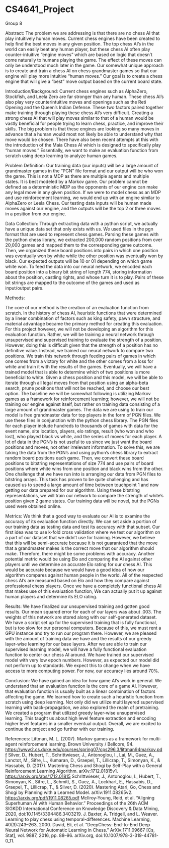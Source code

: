 # CS4641_Project


Group 8

Abstract:
	The problem we are addressing is that there are no chess AI that play intuitively human moves. Current chess engines have been created to help find the best moves in any given position. The top chess AI’s in the world can easily beat any human player, but these chess AI often play counter-intuitive “engine moves” which are based on logic that doesn’t come naturally to humans playing the game. The effect of these moves can only be understood much later in the game. Our somewhat unique approach is to create and train a chess AI on chess grandmaster games so that our engine will play more intuitive “human moves.” Our goal is to create a chess engine that will give a “best” move output based on the current board state.

Introduction/Background:
	Current chess engines such as AlphaZero, Stockfish, and Leela Zero are far stronger than any human. These chess AI’s also play very counterintuitive moves and openings such as the Reti Opening and the Queen’s Indian Defense. These two factors paired together make training through playing these chess AI’s very difficult. Creating a strong chess AI that will play moves similar to that of a human would be vastly beneficial for people trying to learn chess, practice, and improve their skills. The big problem is that these engines are looking so many moves in advance that a human would most not likely be able to understand why that move would be chosen. There have also been recent attempts at this with the introduction of the Maia Chess AI which is designed to specifically play “human moves.” Essentially, we want to make an evaluation function from scratch using deep learning to analyze human games. 

Problem Definition:
Our training data (our inputs) will be a large amount of grandmaster games in the “PGN” file format and our output will be who won the game. This is not a MDP as there are multiple agents and multiple states. It is best modeled by a Markov game. Our problem cannot be defined as a deterministic MDP as the opponents of our engine can make any legal move in any given position. If we were to model chess as an MDP and use reinforcement learning, we would end up with an engine similar to AlphaZero or Leela Chess. Our testing data inputs will be human made moves against our engine, and the outputs will be the top 2 or three moves in a position from our engine. 

Data Collection:
	Through extracting data with a python script, we actually have a unique data set that only exists with us. We used files in the pgn format that are used to represent chess games. Parsing these games with the python chess library, we extracted 200,000 random positions from over 20,000 games and mapped them to the corresponding game outcome. Then, we organized these board positions into pairs in which one position was eventually won by white while the other position was eventually won by black. Our expected outputs will be 10 or 01 depending on which game white won. To feed the data into our neural network, we encoded each board position into a binary bit string of length 774, storing information about the position, castling rights, and whose turn it is to play. Pairs of these bit strings are mapped to the outcome of the games and used as input/output pairs. 


Methods:

The core of our method is the creation of an evaluation function from scratch. In the history of chess AI, heuristic functions that were determined by a linear combination of factors such as king safety, pawn structure, and material advantage became the primary method for creating this evaluation. For this project however, we will not be developing an algorithm for this evaluation function. Rather, we will be training a neural network through unsupervised and supervised training to evaluate the strength of a position. However, doing this is difficult given that the strength of a position has no definitive value. Instead, we trained our neural network to compare two positions. We train this network through feeding pairs of games in which one comes from a victory for white and the other comes from a loss for white and train it with the results of the games. Eventually, we will have a trained model that is able to determine which of two positions is more beneficial to white. Given a chess position and this model, we will be able to iterate through all legal moves from that position using an alpha-beta search, prune positions that will not be reached, and choose our best option. 
The baseline we will be somewhat following is utilizing Markov games as a framework for reinforcement learning; however, we will not be training our engine against itself, but rather on training data consisting of a large amount of grandmaster games. The data we are using to train our model is free grandmaster data for top players in the form of PGN files. We use these files in conjunction with the python chess library. The PGN files for each player include hundreds to thousands of games with data for the event name, site location, players, elo ratings, result (who won and who lost), who played black vs white, and the series of moves for each player. A lot of data in the PGN’s is not useful to us since we just want the board positions and moves, not other irrelevant information. To solve this, we are taking the data from the PGN’s and using python’s chess library to extract random board positions each game. Then, we convert these board positions to bitstring representations of size 774 and use pairs of board positions where white wins from one position and black wins from the other. One challenge that we have run into is arranging our data from PGN files to bitstring arrays. This task has proven to be quite challenging and has caused us to spend a large amount of time between touchpoint 1 and now getting our data prepared for our algorithm. Using these bitstring representations, we will train our network to compare the strength of white’s position given 2 game states. Our training data will be novel, but the PGNs used were obtained online. 

Metrics:
	We think that a good way to evaluate our AI is to examine the accuracy of its evaluation function directly. We can set aside a portion of our training data as testing data and test its accuracy with that subset. Our first idea was to use k-fold cross validation where we test our algorithm on a part of our dataset that we didn’t use for training. However, we believe that this will be semi-accurate because it is not guaranteed that the move that a grandmaster makes is the correct move that our algorithm should make. Therefore, there might be some problems with accuracy. Another potential metric would be using Elo and comparing the AI against other players until we determine an accurate Elo rating for our chess AI. This would be accurate because we would have a good idea of how our algorithm compares against human people in the world. All of the respected chess AI’s are measured based on Elo and how they compare against professional chess players. Once we have a completely functional chess AI that makes use of this evaluation function, We can actually put it up against human players and determine its ELO rating. 

Results:
	We have finalized our unsupervised training and gotten good results. Our mean squared error for each of our layers was about .003. The weights of this network are stored along with our self-generated dataset. We have a script set up for the supervised training that is fully functional, but is too slow for our personal computers. Because of this, we must rent a GPU instance and try to run our program there. However, we are pleased with the amount of training data we have and the results of our greedy layer-wise learning for our base layers. After we are able to train our supervised learning model, we will have a fully functional evaluation function to center our chess AI around. We have trained our supervised model with very low epoch numbers. However, as expected our model did not perform up to standards. We expect this to change when we have access to more computing power. For now, our accuracy lies around 70%. 

Conclusion:
	We have gained an idea for how game AI’s work in general. We understand that an evaluation function is the core of a game AI. However, that evaluation function is usually built as a linear combination of factors affecting the game. We learned how to create such a heuristic function from scratch using deep learning. Not only did we utilize multi layered supervised learning with back-propagation, we also explored the realm of pretraining. We created a program that utilized greedy layer-wise unsupervised learning. This taught us about high level feature extraction and encoding higher level features in a smaller eventual output. Overall, we are excited to continue the project and go further with our training. 




References: 
Littman, M. L. (2007). Markov games as a framework for multi-agent reinforcement learning. Brown University / Bellcore, 94. https://www2.cs.duke.edu/courses/spring07/cps296.3/littman94markov.pdf
Silver, D.,  Hubert, T., Schrittwieser, J., Antonoglou, I., Lai, M., Guez, A., Lanctot, M., Sifre, L., Kumaran, D., Graepel, T., Lillicrap, T., Simonyan, K., & Hassabis, D. (2017). Mastering Chess and Shogi by Self-Play with a General Reinforcement Learning Algorithm. arXiv:1712.01815v1. https://arxiv.org/abs/1712.01815
Schrittwieser, J., Antonoglou, I., Hubert, T., Simonyan, K., Sifre, L., Schmitt, S., Guez, A., Lockhart, E., Hassabis, D., Graepel, T., Lillicrap, T., & Silver, D. (2020). Mastering Atari, Go, Chess and Shogi by Planning with a Learned Model. arXiv:1911.08265v2. https://arxiv.org/pdf/1911.08265.pdf
McIlroy-Young, Reid, et al. “Aligning Superhuman AI with Human Behavior.” Proceedings of the 26th ACM SIGKDD International Conference on Knowledge Discovery &amp; Data Mining, 2020, doi:10.1145/3394486.3403219.
J. Baxter, A. Tridgell, and L. Weaver. Learning to play chess using temporal-differences. Machine Learning, 40(3):243–263, 2000.
David, Eli, et al. “DeepChess: End-to-End Deep Neural Network for Automatic Learning in Chess.” ArXiv:1711.09667 [Cs, Stat], vol. 9887, 2016, pp. 88–96. arXiv.org, doi:10.1007/978-3-319-44781-0_11.

